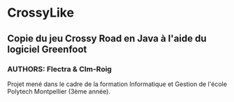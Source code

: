 # CrossyLike
## Copie du jeu Crossy Road en Java à l'aide du logiciel Greenfoot
### AUTHORS: Flectra & Clm-Roig

Projet mené dans le cadre de la formation Informatique et Gestion de l'école Polytech Montpellier (3ème année).
